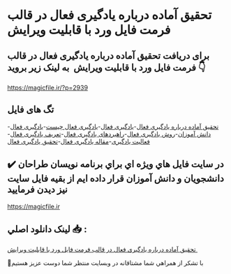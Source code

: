 # تحقیق آماده درباره یادگیری فعال در قالب فرمت فایل ورد با قابلیت ویرایش 

## برای دریافت تحقیق آماده درباره یادگیری فعال در قالب فرمت فایل ورد با قابلیت ویرایش  به لینک زیر بروید 👇

https://magicfile.ir/?p=2939

## تگ های فایل

-[تحقیق آماده درباره یادگیری فعال](https://magicfile.ir/product/%d8%aa%d8%ad%d9%82%d9%8a%d9%82-%d8%a2%d9%85%d8%a7%d8%af%d9%87-%d8%af%d8%b1%d8%a8%d8%a7%d8%b1%d9%87-%d9%8a%d8%a7%d8%af%da%af%d9%8a%d8%b1%d9%8a-%d9%81%d8%b9%d8%a7%d9%84-%d8%af%d8%b1-%d9%81%d8%a7%d9%8a%d9%84-%d9%88%d8%b1%d8%af/)-[یادگیری فعال](https://magicfile.ir/product/%d8%aa%d8%ad%d9%82%d9%8a%d9%82-%d8%a2%d9%85%d8%a7%d8%af%d9%87-%d8%af%d8%b1%d8%a8%d8%a7%d8%b1%d9%87-%d9%8a%d8%a7%d8%af%da%af%d9%8a%d8%b1%d9%8a-%d9%81%d8%b9%d8%a7%d9%84-%d8%af%d8%b1-%d9%81%d8%a7%d9%8a%d9%84-%d9%88%d8%b1%d8%af/)-[یادگیری فعال چیست](https://magicfile.ir/product/%d8%aa%d8%ad%d9%82%d9%8a%d9%82-%d8%a2%d9%85%d8%a7%d8%af%d9%87-%d8%af%d8%b1%d8%a8%d8%a7%d8%b1%d9%87-%d9%8a%d8%a7%d8%af%da%af%d9%8a%d8%b1%d9%8a-%d9%81%d8%b9%d8%a7%d9%84-%d8%af%d8%b1-%d9%81%d8%a7%d9%8a%d9%84-%d9%88%d8%b1%d8%af/)-[یادگیری فعال دانش آموزان](https://magicfile.ir/product/%d8%aa%d8%ad%d9%82%d9%8a%d9%82-%d8%a2%d9%85%d8%a7%d8%af%d9%87-%d8%af%d8%b1%d8%a8%d8%a7%d8%b1%d9%87-%d9%8a%d8%a7%d8%af%da%af%d9%8a%d8%b1%d9%8a-%d9%81%d8%b9%d8%a7%d9%84-%d8%af%d8%b1-%d9%81%d8%a7%d9%8a%d9%84-%d9%88%d8%b1%d8%af/)-[روش یادگیری فعال](https://magicfile.ir/product/%d8%aa%d8%ad%d9%82%d9%8a%d9%82-%d8%a2%d9%85%d8%a7%d8%af%d9%87-%d8%af%d8%b1%d8%a8%d8%a7%d8%b1%d9%87-%d9%8a%d8%a7%d8%af%da%af%d9%8a%d8%b1%d9%8a-%d9%81%d8%b9%d8%a7%d9%84-%d8%af%d8%b1-%d9%81%d8%a7%d9%8a%d9%84-%d9%88%d8%b1%d8%af/)-[راهبردهای یادگیری فعال](https://magicfile.ir/product/%d8%aa%d8%ad%d9%82%d9%8a%d9%82-%d8%a2%d9%85%d8%a7%d8%af%d9%87-%d8%af%d8%b1%d8%a8%d8%a7%d8%b1%d9%87-%d9%8a%d8%a7%d8%af%da%af%d9%8a%d8%b1%d9%8a-%d9%81%d8%b9%d8%a7%d9%84-%d8%af%d8%b1-%d9%81%d8%a7%d9%8a%d9%84-%d9%88%d8%b1%d8%af/)-[تعریف یادگیری فعال](https://magicfile.ir/product/%d8%aa%d8%ad%d9%82%d9%8a%d9%82-%d8%a2%d9%85%d8%a7%d8%af%d9%87-%d8%af%d8%b1%d8%a8%d8%a7%d8%b1%d9%87-%d9%8a%d8%a7%d8%af%da%af%d9%8a%d8%b1%d9%8a-%d9%81%d8%b9%d8%a7%d9%84-%d8%af%d8%b1-%d9%81%d8%a7%d9%8a%d9%84-%d9%88%d8%b1%d8%af/)-[فعالیت یادگیری](https://magicfile.ir/product/%d8%aa%d8%ad%d9%82%d9%8a%d9%82-%d8%a2%d9%85%d8%a7%d8%af%d9%87-%d8%af%d8%b1%d8%a8%d8%a7%d8%b1%d9%87-%d9%8a%d8%a7%d8%af%da%af%d9%8a%d8%b1%d9%8a-%d9%81%d8%b9%d8%a7%d9%84-%d8%af%d8%b1-%d9%81%d8%a7%d9%8a%d9%84-%d9%88%d8%b1%d8%af/)-[مقاله یادگیری فعال](https://magicfile.ir/product/%d8%aa%d8%ad%d9%82%d9%8a%d9%82-%d8%a2%d9%85%d8%a7%d8%af%d9%87-%d8%af%d8%b1%d8%a8%d8%a7%d8%b1%d9%87-%d9%8a%d8%a7%d8%af%da%af%d9%8a%d8%b1%d9%8a-%d9%81%d8%b9%d8%a7%d9%84-%d8%af%d8%b1-%d9%81%d8%a7%d9%8a%d9%84-%d9%88%d8%b1%d8%af/)-[تحقیق یادگیری فعال](https://magicfile.ir/product/%d8%aa%d8%ad%d9%82%d9%8a%d9%82-%d8%a2%d9%85%d8%a7%d8%af%d9%87-%d8%af%d8%b1%d8%a8%d8%a7%d8%b1%d9%87-%d9%8a%d8%a7%d8%af%da%af%d9%8a%d8%b1%d9%8a-%d9%81%d8%b9%d8%a7%d9%84-%d8%af%d8%b1-%d9%81%d8%a7%d9%8a%d9%84-%d9%88%d8%b1%d8%af/)

## ✔️ در سايت فايل هاي ويژه اي براي برنامه نويسان طراحان دانشجويان و دانش آموزان قرار داده ايم از بقيه فايل سايت نيز ديدن فرماييد

https://magicfile.ir


## لينک دانلود اصلي 📥 :

[تحقیق آماده درباره یادگیری فعال در قالب فرمت فایل ورد با قابلیت ویرایش ](https://magicfile.ir/product/%d8%aa%d8%ad%d9%82%d9%8a%d9%82-%d8%a2%d9%85%d8%a7%d8%af%d9%87-%d8%af%d8%b1%d8%a8%d8%a7%d8%b1%d9%87-%d9%8a%d8%a7%d8%af%da%af%d9%8a%d8%b1%d9%8a-%d9%81%d8%b9%d8%a7%d9%84-%d8%af%d8%b1-%d9%81%d8%a7%d9%8a%d9%84-%d9%88%d8%b1%d8%af/) 


🙏با تشکر از همراهي شما مشتاقانه در وبسایت منتظر شما دوست عزیز هستیم

